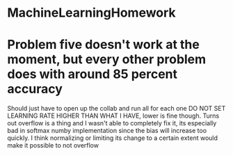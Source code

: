 # MachineLearningHomework

# Problem five doesn't work at the moment, but every other problem does with around 85 percent accuracy

Should just have to open up the collab and run all for each one
DO NOT SET LEARNING RATE HIGHER THAN WHAT I HAVE, lower is fine though.
Turns out overflow is a thing and I wasn't able to completely fix it, its especially bad in softmax numby implementation since the bias will increase too quickly. I think normalizing or limiting its change to a certain extent would make it possible to not overflow
